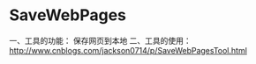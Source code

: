 # SaveWebPages
一、工具的功能：
  保存网页到本地
二、工具的使用：
http://www.cnblogs.com/jackson0714/p/SaveWebPagesTool.html
